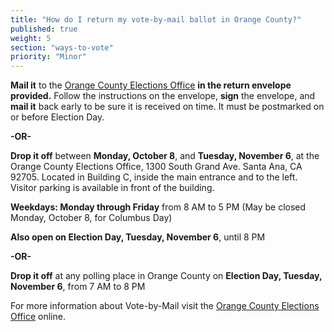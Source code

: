 ```yaml
---
title: "How do I return my vote-by-mail ballot in Orange County?"
published: true
weight: 5
section: "ways-to-vote"
priority: "Minor"
---
```


**Mail it** to the [Orange County Elections Office](#section-election-office-contact) **in the return envelope provided.** Follow the instructions on the envelope, **sign** the envelope, and **mail it** back early to be sure it is received on time. It must be postmarked on or before Election Day.  

**-OR-**  

**Drop it off** between **Monday, October 8**, and **Tuesday, November 6**, at the Orange County Elections Office, 1300 South Grand Ave. Santa Ana, CA 92705. Located in Building C, inside the main entrance and to the left. Visitor parking is available in front of the building. 

**Weekdays: Monday through Friday** from 8 AM to 5 PM (May be closed Monday, October 8, for Columbus Day)  

**Also open on Election Day, Tuesday, November 6**, until 8 PM  

**-OR-**  

**Drop it off** at any polling place in Orange County on **Election Day, Tuesday, November 6**, from 7 AM to 8 PM  

For more information about Vote-by-Mail visit the [Orange County Elections Office](https://www.ocvote.com/voting/vote-by-mail-voting/) online.  
